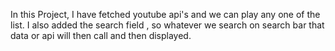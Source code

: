 In this Project, I have fetched youtube api's and we can play any one of the list.
I also added the search field , so whatever we search on search bar that data or api will then call and then displayed.
